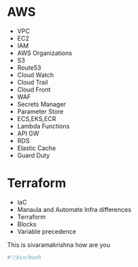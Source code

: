 # AWS
- VPC
- EC2
- IAM
- AWS Organizations
- S3
- Route53
- Cloud Watch
- Cloud Trail
- Cloud Front
- WAF
- Secrets Manager
- Parameter Store
- ECS,EKS,ECR
- Lambda Functions
- API GW
- RDS
- Elastic Cache
- Guard Duty

# Terraform
- IaC
- Manaula and Automate Infra differences
- Terraform
- Blocks
- Variable precedence


This is sivaramakrishna how are you

```bash
#!/bin/bash
```